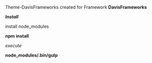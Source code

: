 Theme-DavisFrameworks created for Framework 
**DavisFrameworks**

**_Install_**

install node_modules

**npm install**

_execute_

**node_modules/.bin/gulp**

